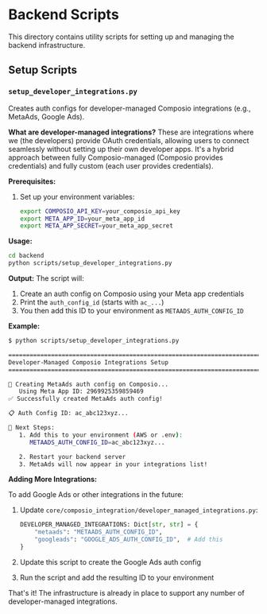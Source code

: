 # Backend Scripts

This directory contains utility scripts for setting up and managing the backend infrastructure.

## Setup Scripts

### `setup_developer_integrations.py`

Creates auth configs for developer-managed Composio integrations (e.g., MetaAds, Google Ads).

**What are developer-managed integrations?**
These are integrations where we (the developers) provide OAuth credentials, allowing users to connect seamlessly without setting up their own developer apps. It's a hybrid approach between fully Composio-managed (Composio provides credentials) and fully custom (each user provides credentials).

**Prerequisites:**
1. Set up your environment variables:
   ```bash
   export COMPOSIO_API_KEY=your_composio_api_key
   export META_APP_ID=your_meta_app_id
   export META_APP_SECRET=your_meta_app_secret
   ```

**Usage:**
```bash
cd backend
python scripts/setup_developer_integrations.py
```

**Output:**
The script will:
1. Create an auth config on Composio using your Meta app credentials
2. Print the `auth_config_id` (starts with `ac_...`)
3. You then add this ID to your environment as `METAADS_AUTH_CONFIG_ID`

**Example:**
```bash
$ python scripts/setup_developer_integrations.py

================================================================================
Developer-Managed Composio Integrations Setup
================================================================================

🚀 Creating MetaAds auth config on Composio...
   Using Meta App ID: 2969925359859469
✅ Successfully created MetaAds auth config!

📋 Auth Config ID: ac_abc123xyz...

🔧 Next Steps:
   1. Add this to your environment (AWS or .env):
      METAADS_AUTH_CONFIG_ID=ac_abc123xyz...

   2. Restart your backend server
   3. MetaAds will now appear in your integrations list!
```

**Adding More Integrations:**

To add Google Ads or other integrations in the future:

1. Update `core/composio_integration/developer_managed_integrations.py`:
   ```python
   DEVELOPER_MANAGED_INTEGRATIONS: Dict[str, str] = {
       "metaads": "METAADS_AUTH_CONFIG_ID",
       "googleads": "GOOGLE_ADS_AUTH_CONFIG_ID",  # Add this
   }
   ```

2. Update this script to create the Google Ads auth config

3. Run the script and add the resulting ID to your environment

That's it! The infrastructure is already in place to support any number of developer-managed integrations.

